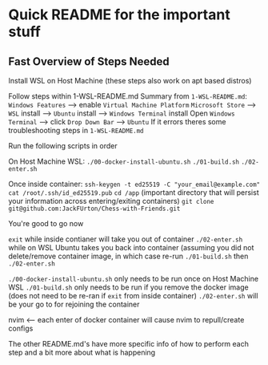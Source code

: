 # Quick README for the important stuff

## Fast Overview of Steps Needed

Install WSL on Host Machine (these steps also work on apt based distros)

Follow steps within 1-WSL-README.md
Summary from `1-WSL-README.md`:
`Windows Features` --> enable `Virtual Machine Platform`
`Microsoft Store` --> `WSL` install --> `Ubuntu` install --> `Windows Terminal` install
Open `Windows Terminal` --> click `Drop Down Bar` --> `Ubuntu`
If it errors theres some troubleshooting steps in `1-WSL-README.md`

Run the following scripts in order 

On Host Machine WSL:
`./00-docker-install-ubuntu.sh`
`./01-build.sh`
`./02-enter.sh`

Once inside container:
`ssh-keygen -t ed25519 -C "your_email@example.com"`
`cat /root/.ssh/id_ed25519.pub`
`cd /app` (important directory that will persist your information across entering/exiting containers)
`git clone git@github.com:JackFUrton/Chess-with-Friends.git`

You're good to go now

`exit` while inside contianer will take you out of container
`./02-enter.sh` while on WSL Ubuntu takes you back into container (assuming you did not delete/remove container image, in which case re-run `./01-build.sh` then `./02-enter.sh`

`./00-docker-install-ubuntu.sh` only needs to be run once on Host Machine WSL
`./01-build.sh` only needs to be run if you remove the docker image (does not need to be re-ran if `exit` from inside container)
`./02-enter.sh` will be your go to for rejoining the container

nvim <-- each enter of docker container will cause nvim to repull/create configs

The other README.md's have more specific info of how to perform each step and a bit more about what is happening
